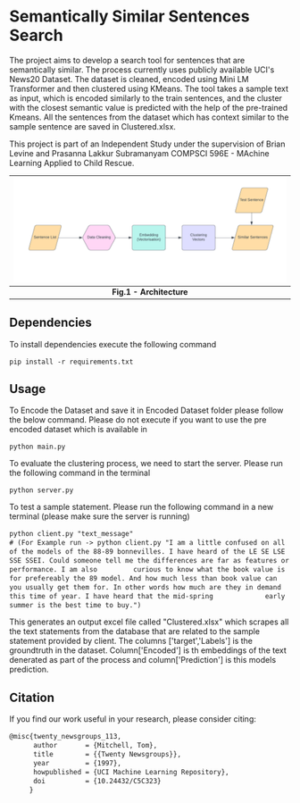 # Semantically Similar Sentences Search
The project aims to develop a search tool for sentences that are semantically similar. The process currently uses publicly available UCI's News20 Dataset. The dataset is cleaned, encoded using Mini LM Transformer and then clustered using KMeans. The tool takes a sample text as input, which is encoded similarly to the train sentences, and the cluster with the closest semantic value is predicted with the help of the pre-trained Kmeans. All the sentences from the dataset which has context similar to the sample sentence are saved in Clustered.xlsx.

This project is part of an Independent Study under the supervision of Brian Levine and Prasanna Lakkur Subramanyam COMPSCI 596E - MAchine Learning Applied to Child Rescue.



![Architecture](images/Algorithm.png)|
|:--:|
| <b> Fig.1 - Architecture</b>|

## Dependencies
To install dependencies execute the following command

    pip install -r requirements.txt

## Usage
To Encode the Dataset and save it in Encoded Dataset folder please follow the below command. Please do not execute if you want to use the pre encoded dataset which is available in

    python main.py

To evaluate the clustering process, we need to start the server. Please run the following command in the terminal
    
    python server.py

To test a sample statement. Please run the following command in a new terminal (please make sure the server is running)
    
    python client.py "text_message" 
    # (For Example run -> python client.py "I am a little confused on all of the models of the 88-89 bonnevilles. I have heard of the LE SE LSE SSE SSEI. Could someone tell me the differences are far as features or performance. I am also         curious to know what the book value is for prefereably the 89 model. And how much less than book value can you usually get them for. In other words how much are they in demand this time of year. I have heard that the mid-spring             early summer is the best time to buy.")

This generates an output excel file called "Clustered.xlsx" which scrapes all the text statements from the database that are related to the sample statement provided by client. The columns ['target','Labels'] is the groundtruth in the dataset. Column['Encoded'] is th embeddings of the text denerated as part of the process and column['Prediction'] is this models prediction.  
## Citation
If you find our work useful in your research, please consider citing:  

    @misc{twenty_newsgroups_113,
          author       = {Mitchell, Tom},
          title        = {{Twenty Newsgroups}},
          year         = {1997},
          howpublished = {UCI Machine Learning Repository},
          doi          = {10.24432/C5C323}
         }
